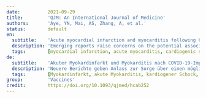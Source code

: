 ```yaml
---
date:          2021-09-29
title:         'QJM: An International Journal of Medicine'
authors:       'Aye, YN, Mai, AS, Zhang, A, et al.'
status:        default
en:
  subtitle:    'Acute myocardial infarction and myocarditis following COVID-19 vaccination'
  description: 'Emerging reports raise concerns on the potential association between the COVID-19 vaccines and cardiac manifestations. We sought to evaluate cardiac complications associated with COVID-19 vaccination in a pooled analysis from our institution’s cohort study and systematic review. Consecutive patients admitted to a tertiary hospital in Singapore between 1 January 2021 and 31 March 2021, with the onset of cardiac manifestations within 14 days following COVID-19 vaccination, were studied. Furthermore, a systematic review was performed, with PubMed, Embase, Research Square, MedRxiv and LitCovid databases accessed from inception up to 29 June 2021. Relevant manuscripts reporting individual patient data on cardiac complications following COVID-19 vaccination were included. Thirty patients were included in the study cohort, with 29 diagnosed with acute myocardial infarction (AMI) and 1 with myocarditis. Five patients developed heart failure, two had cardiogenic shock, three intubated, and one had cardiovascular-related mortality. In the systematic review, 16 studies were included with 41 myocarditis and 6 AMI cases. In the pooled analysis of the study cohort and the systematic review, 35 patients had AMI and 42 had myocarditis. Majority were men, and myocarditis patients were younger than AMI patients. Myocarditis patients tended to present 72 h postvaccination, while AMI patients were older and typically presented 24 h postvaccination. Majority with AMI or myocarditis developed symptoms after the first and second vaccination dose, respectively. This pooled analysis of patients presenting with cardiac manifestations following COVID-19 vaccination highlights the differences between myocarditis and AMI presentations in temporal association with the vaccination.'
  tags:        [myocardial infarction, acute myocarditis, cardiogenic shock, heart failure, cardiovascular system, singapore, vaccination mortality, cardiac complications, cardiovascular findings, embase, COVID-19 vaccines]
de:
  subtitle:    'Akuter Myokardinfarkt und Myokarditis nach COVID-19-Impfung'
  description: 'Neuere Berichte geben Anlass zur Sorge über einen möglichen Zusammenhang zwischen den COVID-19-Impfstoffen und kardialen Manifestationen. Wir haben versucht, kardiale Komplikationen im Zusammenhang mit der COVID-19-Impfung in einer gepoolten Analyse der Kohortenstudie unserer Einrichtung und einer systematischen Überprüfung zu bewerten. Es wurden konsekutive Patienten untersucht, die zwischen dem 1. Januar 2021 und dem 31. März 2021 in ein Tertiärkrankenhaus in Singapur eingeliefert wurden und bei denen innerhalb von 14 Tagen nach der COVID-19-Impfung kardiale Manifestationen auftraten. Darüber hinaus wurde eine systematische Überprüfung durchgeführt, wobei die Datenbanken PubMed, Embase, Research Square, MedRxiv und LitCovid von Beginn an bis zum 29. Juni 2021 durchsucht wurden. Einschlägige Manuskripte, die individuelle Patientendaten zu kardialen Komplikationen nach der COVID-19-Impfung enthalten, wurden einbezogen. Dreißig Patienten wurden in die Studienkohorte aufgenommen, wobei bei 29 ein akuter Myokardinfarkt (AMI) und bei einem eine Myokarditis diagnostiziert wurde. Fünf Patienten entwickelten eine Herzinsuffizienz, zwei hatten einen kardiogenen Schock, drei wurden intubiert, und einer hatte eine kardiovaskulär bedingte Mortalität. In die systematische Überprüfung wurden 16 Studien mit 41 Myokarditis- und 6 AMI-Fällen einbezogen. In der gepoolten Analyse der Studienkohorte und der systematischen Übersichtsarbeit hatten 35 Patienten einen AMI und 42 eine Myokarditis. Die Mehrzahl der Patienten war männlich, und die Myokarditis-Patienten waren jünger als die AMI-Patienten. Myokarditis-Patienten traten in der Regel 72 Stunden nach der Impfung auf, während AMI-Patienten älter waren und typischerweise 24 Stunden nach der Impfung auftraten. Bei der Mehrheit der Patienten mit AMI oder Myokarditis traten die Symptome nach der ersten bzw. zweiten Impfdosis auf. Diese gepoolte Analyse von Patienten mit kardialen Manifestationen nach der COVID-19-Impfung verdeutlicht die Unterschiede zwischen Myokarditis und AMI im zeitlichen Zusammenhang mit der Impfung.' 
  tags:        [Myokardinfarkt, akute Myokarditis, kardiogener Schock, Herzversagen, kardiovaskuläres System, Singapur, Impfsterblichkeit, Herzkomplikationen, kardiovaskuläre Befunde, COVID-19-impfstoffe]
group:         'Vaccines'
credit:        https://doi.org/10.1093/qjmed/hcab252
---
```

